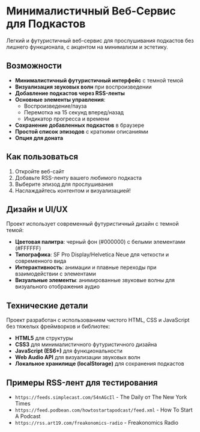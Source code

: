 # Минималистичный Веб-Сервис для Подкастов

Легкий и футуристичный веб-сервис для прослушивания подкастов без лишнего функционала, с акцентом на минимализм и эстетику.

## Возможности

- **Минималистичный футуристичный интерфейс** с темной темой
- **Визуализация звуковых волн** при воспроизведении
- **Добавление подкастов через RSS-ленты**
- **Основные элементы управления**:
  - Воспроизведение/пауза
  - Перемотка на 15 секунд вперед/назад
  - Индикатор прогресса и времени
- **Сохранение добавленных подкастов** в браузере
- **Простой список эпизодов** с краткими описаниями
- **Опция для доната**

## Как пользоваться

1. Откройте веб-сайт
2. Добавьте RSS-ленту вашего любимого подкаста
3. Выберите эпизод для прослушивания
4. Наслаждайтесь контентом и визуализацией!

## Дизайн и UI/UX

Проект использует современный футуристичный дизайн с темной темой:

- **Цветовая палитра**: черный фон (#000000) с белыми элементами (#FFFFFF)
- **Типографика**: SF Pro Display/Helvetica Neue для четкости и современного вида
- **Интерактивность**: анимации и плавные переходы при взаимодействии с элементами
- **Визуальные элементы**: анимированные звуковые волны для визуального отображения аудио

## Технические детали

Проект разработан с использованием чистого HTML, CSS и JavaScript без тяжелых фреймворков и библиотек:

- **HTML5** для структуры
- **CSS3** для минималистичного футуристичного дизайна
- **JavaScript (ES6+)** для функциональности
- **Web Audio API** для визуализации звуковых волн
- **Локальное хранилище (localStorage)** для сохранения подкастов

## Примеры RSS-лент для тестирования

- `https://feeds.simplecast.com/54nAGcIl` - The Daily от The New York Times
- `https://feed.podbean.com/howtostartapodcast/feed.xml` - How To Start A Podcast
- `https://rss.art19.com/freakonomics-radio` - Freakonomics Radio
